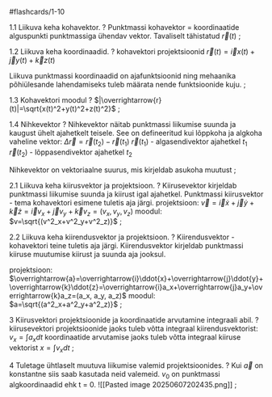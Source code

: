 #flashcards/1-10

1.1 Liikuva keha kohavektor.
?
Punktmassi kohavektor = koordinaatide alguspunkti punktmassiga ühendav vektor. 
Tavaliselt tähistatud  $\overrightarrow{r}(t)$
;

1.2  Liikuva keha koordinaadid.
?
kohavektori projektsioonid
$\overrightarrow{r}(t)=\overrightarrow{i}x(t)+\overrightarrow{j}y(t)+\overrightarrow{k}z(t)$

Liikuva punktmassi koordinaadid on ajafunktsioonid ning mehaanika põhiülesande lahendamiseks tuleb määrata nende funktsioonide kuju.
;

1.3 Kohavektori moodul
?
$|\overrightarrow{r}(t)|=\sqrt{x(t)^2+y(t)^2+z(t)^2}$
;

1.4 Nihkevektor
?
Nihkevektor näitab punktmassi liikumise suunda ja kaugust ühelt ajahetkelt teisele. See on defineeritud kui lõppkoha ja algkoha vaheline vektor:
				$Δ\overrightarrow{r}=\overrightarrow{r}(t_2​)−\overrightarrow{r}(t_1​)$
$\overrightarrow{r}(t_1)$ - algasendivektor ajahetkel $t_1$
$\overrightarrow{r}(t_2)$ - lõppasendivektor ajahetkel $t_2$

Nihkevektor on vektoriaalne suurus, mis kirjeldab asukoha muutust
;

2.1 Liikuva keha kiirusvektor ja projektsioon.
?
Kiirusevektor kirjeldab punktmassi liikumise suunda ja kiirust igal ajahetkel.
Punktmassi kiirusvektor - tema kohavektori esimene tuletis aja järgi.
projektsioon:
$\overrightarrow{v}=\overrightarrow{i}\dot{x}+\overrightarrow{j}\dot{y}+\overrightarrow{k}\dot{z}=\overrightarrow{i}v_x+\overrightarrow{j}v_y+\overrightarrow{k}v_z=(v_x, v_y, v_z)$
moodul:
$v=\sqrt{(v^2_x+v^2_y+v^2_z)}$
;

2.2 Liikuva keha kiirendusvektor ja projektsioon.
?
Kiirendusvektor - kohavektori teine tuletis aja järgi.
Kiirendusvektor kirjeldab punktmassi kiiruse muutumise kiirust ja suunda aja jooksul.

projektsioon:
$\overrightarrow{a}=\overrightarrow{i}\ddot{x}+\overrightarrow{j}\ddot{y}+\overrightarrow{k}\ddot{z}=\overrightarrow{i}a_x+\overrightarrow{j}a_y+\overrightarrow{k}a_z=(a_x, a_y, a_z)$
moodul:
$a=\sqrt{(a^2_x+a^2_y+a^2_z)}$
;

3 Kiirusvektori projektsioonide ja koordinaatide arvutamine integraali abil.
?
kiirusevektori projektsioonide jaoks tuleb võtta integraal kiirendusvektorist:
$v_x=\int{a_xdt}$
koordinaatide arvutamise jaoks tuleb võtta integraal kiiruse vektorist
$x=\int{v_xdt}$
;

4 Tuletage ühtlaselt muutuva liikumise valemid projektsioonides.
?
Kui  $\overrightarrow{a}$  on konstantne siis saab kasutada neid valemeid. $v_0$ on punktmassi algkoordinaadid ehk t = 0.
![[Pasted image 20250607202435.png]]
;